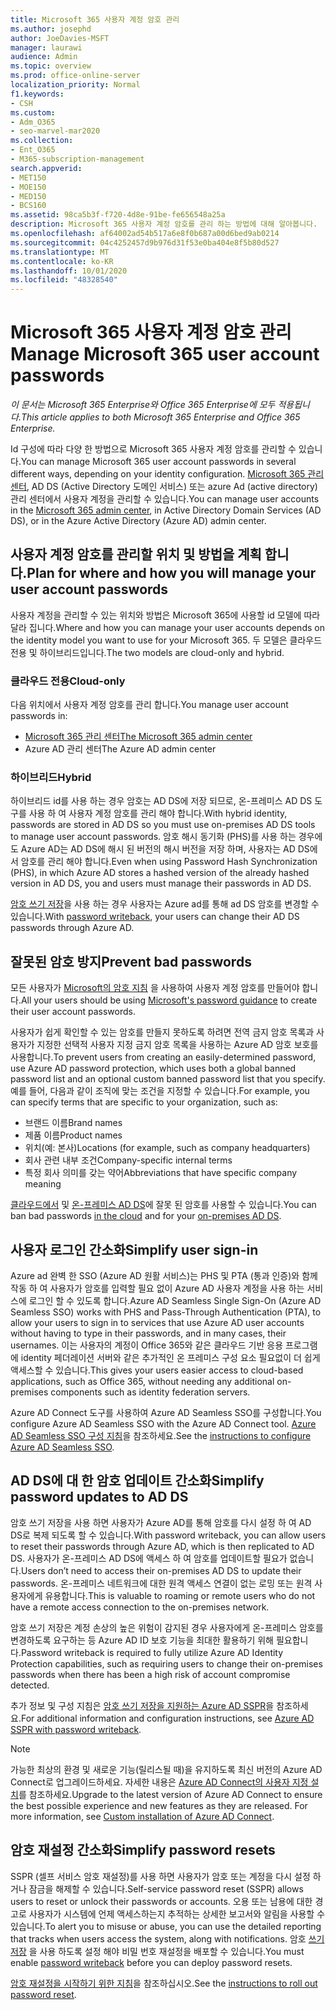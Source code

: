 ```yaml
---
title: Microsoft 365 사용자 계정 암호 관리
ms.author: josephd
author: JoeDavies-MSFT
manager: laurawi
audience: Admin
ms.topic: overview
ms.prod: office-online-server
localization_priority: Normal
f1.keywords:
- CSH
ms.custom:
- Adm_O365
- seo-marvel-mar2020
ms.collection:
- Ent_O365
- M365-subscription-management
search.appverid:
- MET150
- MOE150
- MED150
- BCS160
ms.assetid: 98ca5b3f-f720-4d8e-91be-fe656548a25a
description: Microsoft 365 사용자 계정 암호를 관리 하는 방법에 대해 알아봅니다.
ms.openlocfilehash: af64002ad54b517a6e8f0b687a00d6bed9ab0214
ms.sourcegitcommit: 04c4252457d9b976d31f53e0ba404e8f5b80d527
ms.translationtype: MT
ms.contentlocale: ko-KR
ms.lasthandoff: 10/01/2020
ms.locfileid: "48328540"
---
```

# <a name="manage-microsoft-365-user-account-passwords"></a><span data-ttu-id="ef779-103">Microsoft 365 사용자 계정 암호 관리</span><span class="sxs-lookup"><span data-stu-id="ef779-103">Manage Microsoft 365 user account passwords</span></span>

<span data-ttu-id="ef779-104">*이 문서는 Microsoft 365 Enterprise와 Office 365 Enterprise에 모두 적용됩니다.*</span><span class="sxs-lookup"><span data-stu-id="ef779-104">*This article applies to both Microsoft 365 Enterprise and Office 365 Enterprise.*</span></span>

<span data-ttu-id="ef779-105">Id 구성에 따라 다양 한 방법으로 Microsoft 365 사용자 계정 암호를 관리할 수 있습니다.</span><span class="sxs-lookup"><span data-stu-id="ef779-105">You can manage Microsoft 365 user account passwords in several different ways, depending on your identity configuration.</span></span> <span data-ttu-id="ef779-106">[Microsoft 365 관리 센터](https://docs.microsoft.com/microsoft-365/admin/add-users/), AD DS (Active Directory 도메인 서비스) 또는 azure Ad (active directory) 관리 센터에서 사용자 계정을 관리할 수 있습니다.</span><span class="sxs-lookup"><span data-stu-id="ef779-106">You can manage user accounts in the [Microsoft 365 admin center](https://docs.microsoft.com/microsoft-365/admin/add-users/), in Active Directory Domain Services (AD DS), or in the Azure Active Directory (Azure AD) admin center.</span></span>

## <a name="plan-for-where-and-how-you-will-manage-your-user-account-passwords"></a><span data-ttu-id="ef779-107">사용자 계정 암호를 관리할 위치 및 방법을 계획 합니다.</span><span class="sxs-lookup"><span data-stu-id="ef779-107">Plan for where and how you will manage your user account passwords</span></span>

<span data-ttu-id="ef779-108">사용자 계정을 관리할 수 있는 위치와 방법은 Microsoft 365에 사용할 id 모델에 따라 달라 집니다.</span><span class="sxs-lookup"><span data-stu-id="ef779-108">Where and how you can manage your user accounts depends on the identity model you want to use for your Microsoft 365.</span></span> <span data-ttu-id="ef779-109">두 모델은 클라우드 전용 및 하이브리드입니다.</span><span class="sxs-lookup"><span data-stu-id="ef779-109">The two models are cloud-only and hybrid.</span></span>
  
### <a name="cloud-only"></a><span data-ttu-id="ef779-110">클라우드 전용</span><span class="sxs-lookup"><span data-stu-id="ef779-110">Cloud-only</span></span>

<span data-ttu-id="ef779-111">다음 위치에서 사용자 계정 암호를 관리 합니다.</span><span class="sxs-lookup"><span data-stu-id="ef779-111">You manage user account passwords in:</span></span>

- [<span data-ttu-id="ef779-112">Microsoft 365 관리 센터</span><span class="sxs-lookup"><span data-stu-id="ef779-112">The Microsoft 365 admin center</span></span>](https://docs.microsoft.com/microsoft-365/admin/add-users/)
- <span data-ttu-id="ef779-113">Azure AD 관리 센터</span><span class="sxs-lookup"><span data-stu-id="ef779-113">The Azure AD admin center</span></span>
    
### <a name="hybrid"></a><span data-ttu-id="ef779-114">하이브리드</span><span class="sxs-lookup"><span data-stu-id="ef779-114">Hybrid</span></span>

<span data-ttu-id="ef779-115">하이브리드 id를 사용 하는 경우 암호는 AD DS에 저장 되므로, 온-프레미스 AD DS 도구를 사용 하 여 사용자 계정 암호를 관리 해야 합니다.</span><span class="sxs-lookup"><span data-stu-id="ef779-115">With hybrid identity, passwords are stored in AD DS so you must use on-premises AD DS tools to manage user account passwords.</span></span> <span data-ttu-id="ef779-116">암호 해시 동기화 (PHS)를 사용 하는 경우에도 Azure AD는 AD DS에 해시 된 버전의 해시 버전을 저장 하며, 사용자는 AD DS에서 암호를 관리 해야 합니다.</span><span class="sxs-lookup"><span data-stu-id="ef779-116">Even when using Password Hash Synchronization (PHS), in which Azure AD stores a hashed version of the already hashed version in AD DS, you and users must manage their passwords in AD DS.</span></span>

<span data-ttu-id="ef779-117">[암호 쓰기 저장](#pw_writeback)을 사용 하는 경우 사용자는 Azure ad를 통해 ad DS 암호를 변경할 수 있습니다.</span><span class="sxs-lookup"><span data-stu-id="ef779-117">With [password writeback](#pw_writeback), your users can change their AD DS passwords through Azure AD.</span></span>

## <a name="prevent-bad-passwords"></a><span data-ttu-id="ef779-118">잘못된 암호 방지</span><span class="sxs-lookup"><span data-stu-id="ef779-118">Prevent bad passwords</span></span>

<span data-ttu-id="ef779-119">모든 사용자가 [Microsoft의 암호 지침](https://www.microsoft.com/research/publication/password-guidance) 을 사용하여 사용자 계정 암호를 만들어야 합니다.</span><span class="sxs-lookup"><span data-stu-id="ef779-119">All your users should be using [Microsoft's password guidance](https://www.microsoft.com/research/publication/password-guidance) to create their user account passwords.</span></span>

<span data-ttu-id="ef779-120">사용자가 쉽게 확인할 수 있는 암호를 만들지 못하도록 하려면 전역 금지 암호 목록과 사용자가 지정한 선택적 사용자 지정 금지 암호 목록을 사용하는 Azure AD 암호 보호를 사용합니다.</span><span class="sxs-lookup"><span data-stu-id="ef779-120">To prevent users from creating an easily-determined password, use Azure AD password protection, which uses both a global banned password list and an optional custom banned password list that you specify.</span></span> <span data-ttu-id="ef779-121">예를 들어, 다음과 같이 조직에 맞는 조건을 지정할 수 있습니다.</span><span class="sxs-lookup"><span data-stu-id="ef779-121">For example, you can specify terms that are specific to your organization, such as:</span></span>

- <span data-ttu-id="ef779-122">브랜드 이름</span><span class="sxs-lookup"><span data-stu-id="ef779-122">Brand names</span></span>
- <span data-ttu-id="ef779-123">제품 이름</span><span class="sxs-lookup"><span data-stu-id="ef779-123">Product names</span></span>
- <span data-ttu-id="ef779-124">위치(예: 본사)</span><span class="sxs-lookup"><span data-stu-id="ef779-124">Locations (for example, such as company headquarters)</span></span>
- <span data-ttu-id="ef779-125">회사 관련 내부 조건</span><span class="sxs-lookup"><span data-stu-id="ef779-125">Company-specific internal terms</span></span>
- <span data-ttu-id="ef779-126">특정 회사 의미를 갖는 약어</span><span class="sxs-lookup"><span data-stu-id="ef779-126">Abbreviations that have specific company meaning</span></span>

<span data-ttu-id="ef779-127">[클라우드에서](https://docs.microsoft.com/azure/active-directory/authentication/concept-password-ban-bad) 및 [온-프레미스 AD DS](https://docs.microsoft.com/azure/active-directory/authentication/concept-password-ban-bad-on-premises)에 잘못 된 암호를 사용할 수 있습니다.</span><span class="sxs-lookup"><span data-stu-id="ef779-127">You can ban bad passwords [in the cloud](https://docs.microsoft.com/azure/active-directory/authentication/concept-password-ban-bad) and for your [on-premises AD DS](https://docs.microsoft.com/azure/active-directory/authentication/concept-password-ban-bad-on-premises).</span></span>

## <a name="simplify-user-sign-in"></a><span data-ttu-id="ef779-128">사용자 로그인 간소화</span><span class="sxs-lookup"><span data-stu-id="ef779-128">Simplify user sign-in</span></span>

<span data-ttu-id="ef779-129">Azure ad 완벽 한 SSO (Azure AD 원활 서비스)는 PHS 및 PTA (통과 인증)와 함께 작동 하 여 사용자가 암호를 입력할 필요 없이 Azure AD 사용자 계정을 사용 하는 서비스에 로그인 할 수 있도록 합니다.</span><span class="sxs-lookup"><span data-stu-id="ef779-129">Azure AD Seamless Single Sign-On (Azure AD Seamless SSO) works with PHS and Pass-Through Authentication (PTA), to allow your users to sign in to services that use Azure AD user accounts without having to type in their passwords, and in many cases, their usernames.</span></span> <span data-ttu-id="ef779-130">이는 사용자의 계정이 Office 365와 같은 클라우드 기반 응용 프로그램에 identity 페더레이션 서버와 같은 추가적인 온 프레미스 구성 요소 필요없이 더 쉽게 액세스할 수 있습니다.</span><span class="sxs-lookup"><span data-stu-id="ef779-130">This gives your users easier access to cloud-based applications, such as Office 365, without needing any additional on-premises components such as identity federation servers.</span></span>

<span data-ttu-id="ef779-131">Azure AD Connect 도구를 사용하여 Azure AD Seamless SSO를 구성합니다.</span><span class="sxs-lookup"><span data-stu-id="ef779-131">You configure Azure AD Seamless SSO with the Azure AD Connect tool.</span></span> <span data-ttu-id="ef779-132">[Azure AD Seamless SSO 구성 지침](https://docs.microsoft.com/azure/active-directory/connect/active-directory-aadconnect-sso-quick-start)을 참조하세요.</span><span class="sxs-lookup"><span data-stu-id="ef779-132">See the [instructions to configure Azure AD Seamless SSO](https://docs.microsoft.com/azure/active-directory/connect/active-directory-aadconnect-sso-quick-start).</span></span>

<a name="pw_writeback"></a>
## <a name="simplify-password-updates-to-ad-ds"></a><span data-ttu-id="ef779-133">AD DS에 대 한 암호 업데이트 간소화</span><span class="sxs-lookup"><span data-stu-id="ef779-133">Simplify password updates to AD DS</span></span>

<span data-ttu-id="ef779-134">암호 쓰기 저장을 사용 하면 사용자가 Azure AD를 통해 암호를 다시 설정 하 여 AD DS로 복제 되도록 할 수 있습니다.</span><span class="sxs-lookup"><span data-stu-id="ef779-134">With password writeback, you can allow users to reset their passwords through Azure AD, which is then replicated to AD DS.</span></span> <span data-ttu-id="ef779-135">사용자가 온-프레미스 AD DS에 액세스 하 여 암호를 업데이트할 필요가 없습니다.</span><span class="sxs-lookup"><span data-stu-id="ef779-135">Users don’t need to access their on-premises AD DS to update their passwords.</span></span> <span data-ttu-id="ef779-136">온-프레미스 네트워크에 대한 원격 액세스 연결이 없는 로밍 또는 원격 사용자에게 유용합니다.</span><span class="sxs-lookup"><span data-stu-id="ef779-136">This is valuable to roaming or remote users who do not have a remote access connection to the on-premises network.</span></span>

<span data-ttu-id="ef779-137">암호 쓰기 저장은 계정 손상의 높은 위험이 감지된 경우 사용자에게 온-프레미스 암호를 변경하도록 요구하는 등 Azure AD ID 보호 기능을 최대한 활용하기 위해 필요합니다.</span><span class="sxs-lookup"><span data-stu-id="ef779-137">Password writeback is required to fully utilize Azure AD Identity Protection capabilities, such as requiring users to change their on-premises passwords when there has been a high risk of account compromise detected.</span></span>

<span data-ttu-id="ef779-138">추가 정보 및 구성 지침은 [암호 쓰기 저장을 지원하는 Azure AD SSPR](https://docs.microsoft.com/azure/active-directory/active-directory-passwords-writeback)을 참조하세요.</span><span class="sxs-lookup"><span data-stu-id="ef779-138">For additional information and configuration instructions, see [Azure AD SSPR with password writeback](https://docs.microsoft.com/azure/active-directory/active-directory-passwords-writeback).</span></span>

>[!Note]
><span data-ttu-id="ef779-p108">가능한 최상의 환경 및 새로운 기능(릴리스될 때)을 유지하도록 최신 버전의 Azure AD Connect로 업그레이드하세요. 자세한 내용은 [Azure AD Connect의 사용자 지정 설치](https://docs.microsoft.com/azure/active-directory/connect/active-directory-aadconnect-get-started-custom)를 참조하세요.</span><span class="sxs-lookup"><span data-stu-id="ef779-p108">Upgrade to the latest version of Azure AD Connect to ensure the best possible experience and new features as they are released. For more information, see [Custom installation of Azure AD Connect](https://docs.microsoft.com/azure/active-directory/connect/active-directory-aadconnect-get-started-custom).</span></span>
>

## <a name="simplify-password-resets"></a><span data-ttu-id="ef779-141">암호 재설정 간소화</span><span class="sxs-lookup"><span data-stu-id="ef779-141">Simplify password resets</span></span>

<span data-ttu-id="ef779-142">SSPR (셀프 서비스 암호 재설정)를 사용 하면 사용자가 암호 또는 계정을 다시 설정 하거나 잠금을 해제할 수 있습니다.</span><span class="sxs-lookup"><span data-stu-id="ef779-142">Self-service password reset (SSPR) allows users to reset or unlock their passwords or accounts.</span></span> <span data-ttu-id="ef779-143">오용 또는 남용에 대한 경고로 사용자가 시스템에 언제 액세스하는지 추적하는 상세한 보고서와 알림을 사용할 수 있습니다.</span><span class="sxs-lookup"><span data-stu-id="ef779-143">To alert you to misuse or abuse, you can use the detailed reporting that tracks when users access the system, along with notifications.</span></span> <span data-ttu-id="ef779-144">암호 [쓰기 저장](#pw_writeback) 을 사용 하도록 설정 해야 비밀 번호 재설정을 배포할 수 있습니다.</span><span class="sxs-lookup"><span data-stu-id="ef779-144">You must enable [password writeback](#pw_writeback) before you can deploy password resets.</span></span>

<span data-ttu-id="ef779-145">[암호 재설정을 시작하기 위한 지침](https://docs.microsoft.com/azure/active-directory/authentication/howto-sspr-deployment)을 참조하십시오.</span><span class="sxs-lookup"><span data-stu-id="ef779-145">See the [instructions to roll out password reset](https://docs.microsoft.com/azure/active-directory/authentication/howto-sspr-deployment).</span></span>

